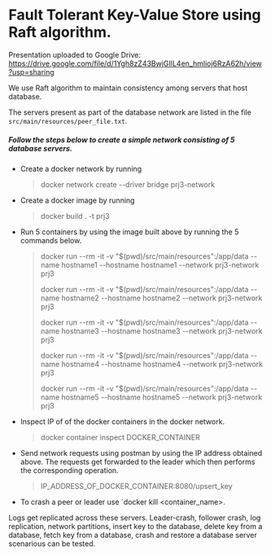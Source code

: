 
# Fault Tolerant Key-Value Store using Raft algorithm.

Presentation uploaded to Google Drive: https://drive.google.com/file/d/1Ygh8zZ43BwjGIlL4en_hmlioj6RzA62h/view?usp=sharing

We use Raft algorithm to maintain consistency among servers that host database.

The servers present as part of the database network are listed in the file `src/main/resources/peer_file.txt`.

##### Follow the steps below to create a simple network consisting of 5 database servers.
- Create a docker network by running
    > docker network create --driver bridge prj3-network  

- Create a docker image by running
   >docker build . -t prj3  

- Run 5 containers by using the image built above by running the 5 commands below.
    >docker run --rm -it -v "$(pwd)/src/main/resources":/app/data --name hostname1 --hostname hostname1 --network prj3-network prj3  
    >
    >docker run --rm -it -v "$(pwd)/src/main/resources":/app/data --name hostname2 --hostname hostname2 --network prj3-network prj3  
    >
    >docker run --rm -it -v "$(pwd)/src/main/resources":/app/data --name hostname3 --hostname hostname3 --network prj3-network prj3    
    >
    >docker run --rm -it -v "$(pwd)/src/main/resources":/app/data --name hostname4 --hostname hostname4 --network prj3-network prj3    
    >
    >docker run --rm -it -v "$(pwd)/src/main/resources":/app/data --name hostname5 --hostname hostname5 --network prj3-network prj3    

-   Inspect IP of of the docker containers in the docker network.
  
    > docker container inspect DOCKER_CONTAINER  

-   Send network requests using postman by using the IP address obtained above. The requests get forwarded to the leader which then performs the corresponding            operation.
    > IP_ADDRESS_OF_DOCKER_CONTAINER:8080/upsert_key  
    
-   To crash a peer or leader use `docker kill <container_name>.

Logs get replicated across these servers. Leader-crash, follower crash, log replication, network partitions, insert key to the database, delete key from a database, fetch key from a database, crash and restore a database server scenarious can be tested. 
